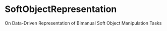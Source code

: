# SoftObjectRepresentation
On Data-Driven Representation of Bimanual Soft Object Manipulation Tasks
